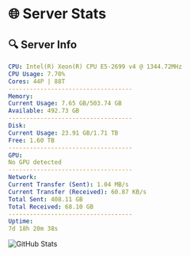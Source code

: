 # 🌐 Server Stats
## 🔍 Server Info
```yaml
CPU: Intel(R) Xeon(R) CPU E5-2699 v4 @ 1344.72MHz
CPU Usage: 7.70%
Cores: 44P | 88T
-----------------------------------
Memory:
Current Usage: 7.65 GB/503.74 GB
Available: 492.73 GB
-----------------------------------
Disk:
Current Usage: 23.91 GB/1.71 TB
Free: 1.60 TB
-----------------------------------
GPU:
No GPU detected
-----------------------------------
Network:
Current Transfer (Sent): 1.04 MB/s
Current Transfer (Received): 60.87 KB/s
Total Sent: 408.11 GB
Total Received: 68.10 GB
-----------------------------------
Uptime:
7d 18h 20m 38s
```
![GitHub Stats](https://img.shields.io/badge/Updated-2025-04-27_11:29:26-blue)